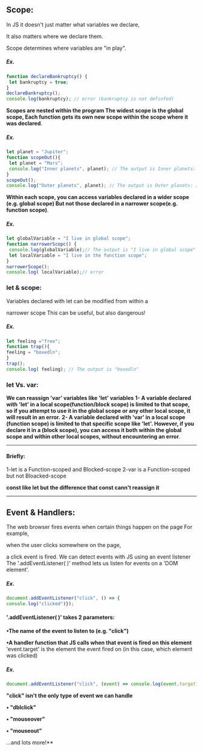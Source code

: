 
## Scope:
In JS it doesn't just matter what variables we declare, 

It also matters where we declare them.

Scope determines where variables are "in play".

##### Ex.
```javascript
function declareBankruptcy() {
 let bankruptcy = true; 
} 
declareBankruptcy();
console.log(bankruptcy); // error (bankruptcy is not definfed)
```
**Scopes are nested within the program The widest scope is the global scope, 
Each function gets its own new scope within the scope where it was declared**.

##### Ex.
```javascript
let planet = "Jupiter"; 
function scopeOut(){
 let planet = "Mars";
 console.log("Inner planets", planet); // The output is Inner planets: Mars
} 
scopeOut();
console.log("Outer planets", planet); // The output is Outer planets: Jupiter
```
**Within each scope, you can access variables declared in a wider scope (e.g. global scope)
But not those declared in a narrower scope(e.g. function scope)**.
##### Ex.
```javascript
let globalVariable = "I live in global scope";
function narrowerScopc() {
 console.log(globalVariable);// The output is "I live in global scope"
 let localVariable = "I live in the function scope"; 
} 
narrowerScope();
console.log( localVariable);// error
```
### let & scope:
Variables declared with let can be modified from within a 

narrower scope This can be useful, but also dangerous! 
##### Ex.
```javascript
let feeling ="free"; 
function trap(){
feeling = "boxedln"; 
} 
trap();
console.log( feeling); // The output is "boxedln"
```
### let Vs. var:
**We can reassign 'var' variables like 'let' variables**
**1- A variable declared with 'let' in a local scope(function/block scope) is limited to that scope, so if you attempt to use it in the global scope or any other local scope, it will result in an error.**
**2- A variable declared with 'var' in a local scope (function scope) is limited to that specific scope like 'let'. However, if you declare it in a (block scope), you can access it both within the global scope and within other local scopes, without encountering an error**.

---
#### Briefly:
1-let is a Function-scoped and Blocked-scope
2-var is a Function-scoped but not Bloacked-scope

**const like let but the difference that const cann't reassign it**

---

## Event & Handlers:
The web browser fires events when certain things happen on the page For example,

when the user clicks somewhere on the page,

a click event is fired.
We can detect events with JS using an event listener The '.addEventListener( )' method lets us listen for events on a 'DOM element'.
##### Ex.
```javascript
document.addEventListener("click", () => {
console.log("clicked")});
```
#### '.addEventListener( )' takes 2 parameters: 
**•The name of the event to listen to (e.g. "click")** 

**•A handler function that JS calls when that event is fired on this element** 
'event.target' is the element the event fired on (in this case, which element was clicked)
##### Ex.
```javascript
document.addEventListener("click", (event) => console.log(event.target); 
```
**"click" isn't the only type of event we can handle** 

**• "dblclick"** 

**• "mouseover"** 

**• "mouseout"** 

...and lots more!** 



